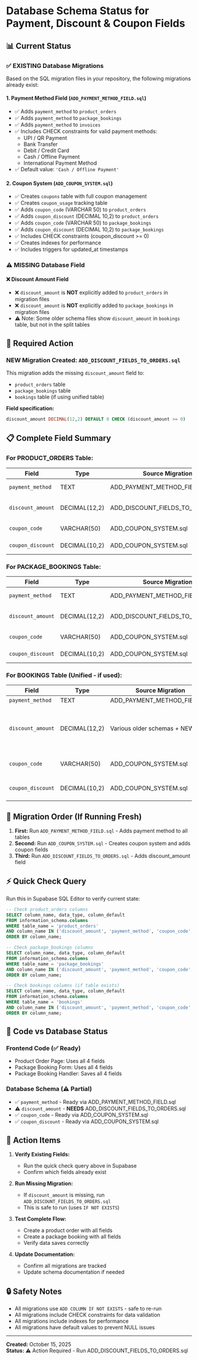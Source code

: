 # Database Schema Status for Payment, Discount & Coupon Fields

## 📊 Current Status

### ✅ **EXISTING** Database Migrations

Based on the SQL migration files in your repository, the following migrations already exist:

#### 1. **Payment Method Field** (`ADD_PAYMENT_METHOD_FIELD.sql`)
- ✅ Adds `payment_method` to `product_orders`
- ✅ Adds `payment_method` to `package_bookings`
- ✅ Adds `payment_method` to `invoices`
- ✅ Includes CHECK constraints for valid payment methods:
  - UPI / QR Payment
  - Bank Transfer
  - Debit / Credit Card
  - Cash / Offline Payment
  - International Payment Method
- ✅ Default value: `'Cash / Offline Payment'`

#### 2. **Coupon System** (`ADD_COUPON_SYSTEM.sql`)
- ✅ Creates `coupons` table with full coupon management
- ✅ Creates `coupon_usage` tracking table
- ✅ Adds `coupon_code` (VARCHAR 50) to `product_orders`
- ✅ Adds `coupon_discount` (DECIMAL 10,2) to `product_orders`
- ✅ Adds `coupon_code` (VARCHAR 50) to `package_bookings`
- ✅ Adds `coupon_discount` (DECIMAL 10,2) to `package_bookings`
- ✅ Includes CHECK constraints (coupon_discount >= 0)
- ✅ Creates indexes for performance
- ✅ Includes triggers for updated_at timestamps

### ⚠️ **MISSING** Database Field

#### ❌ **Discount Amount Field**
- ❌ `discount_amount` is **NOT** explicitly added to `product_orders` in migration files
- ❌ `discount_amount` is **NOT** explicitly added to `package_bookings` in migration files
- ⚠️ Note: Some older schema files show `discount_amount` in `bookings` table, but not in the split tables

## 🔧 Required Action

### **NEW Migration Created:** `ADD_DISCOUNT_FIELDS_TO_ORDERS.sql`

This migration adds the missing `discount_amount` field to:
- `product_orders` table
- `package_bookings` table  
- `bookings` table (if using unified table)

**Field specification:**
```sql
discount_amount DECIMAL(12,2) DEFAULT 0 CHECK (discount_amount >= 0)
```

## 📋 Complete Field Summary

### For **PRODUCT_ORDERS** Table:

| Field | Type | Source Migration | Status |
|-------|------|-----------------|--------|
| `payment_method` | TEXT | ADD_PAYMENT_METHOD_FIELD.sql | ✅ Exists |
| `discount_amount` | DECIMAL(12,2) | ADD_DISCOUNT_FIELDS_TO_ORDERS.sql | ⚠️ **Need to Run** |
| `coupon_code` | VARCHAR(50) | ADD_COUPON_SYSTEM.sql | ✅ Exists |
| `coupon_discount` | DECIMAL(10,2) | ADD_COUPON_SYSTEM.sql | ✅ Exists |

### For **PACKAGE_BOOKINGS** Table:

| Field | Type | Source Migration | Status |
|-------|------|-----------------|--------|
| `payment_method` | TEXT | ADD_PAYMENT_METHOD_FIELD.sql | ✅ Exists |
| `discount_amount` | DECIMAL(12,2) | ADD_DISCOUNT_FIELDS_TO_ORDERS.sql | ⚠️ **Need to Run** |
| `coupon_code` | VARCHAR(50) | ADD_COUPON_SYSTEM.sql | ✅ Exists |
| `coupon_discount` | DECIMAL(10,2) | ADD_COUPON_SYSTEM.sql | ✅ Exists |

### For **BOOKINGS** Table (Unified - if used):

| Field | Type | Source Migration | Status |
|-------|------|-----------------|--------|
| `payment_method` | TEXT | ADD_PAYMENT_METHOD_FIELD.sql | ✅ Exists |
| `discount_amount` | DECIMAL(12,2) | Various older schemas + NEW | ✅/⚠️ Might exist, NEW adds it safely |
| `coupon_code` | VARCHAR(50) | ADD_COUPON_SYSTEM.sql | ⚠️ Not in coupon migration |
| `coupon_discount` | DECIMAL(10,2) | ADD_COUPON_SYSTEM.sql | ⚠️ Not in coupon migration |

## 🚀 Migration Order (If Running Fresh)

1. **First:** Run `ADD_PAYMENT_METHOD_FIELD.sql` - Adds payment method to all tables
2. **Second:** Run `ADD_COUPON_SYSTEM.sql` - Creates coupon system and adds coupon fields
3. **Third:** Run `ADD_DISCOUNT_FIELDS_TO_ORDERS.sql` - Adds discount_amount field

## ⚡ Quick Check Query

Run this in Supabase SQL Editor to verify current state:

```sql
-- Check product_orders columns
SELECT column_name, data_type, column_default
FROM information_schema.columns 
WHERE table_name = 'product_orders' 
AND column_name IN ('discount_amount', 'payment_method', 'coupon_code', 'coupon_discount')
ORDER BY column_name;

-- Check package_bookings columns
SELECT column_name, data_type, column_default
FROM information_schema.columns 
WHERE table_name = 'package_bookings' 
AND column_name IN ('discount_amount', 'payment_method', 'coupon_code', 'coupon_discount')
ORDER BY column_name;

-- Check bookings columns (if table exists)
SELECT column_name, data_type, column_default
FROM information_schema.columns 
WHERE table_name = 'bookings' 
AND column_name IN ('discount_amount', 'payment_method', 'coupon_code', 'coupon_discount')
ORDER BY column_name;
```

## 📝 Code vs Database Status

### Frontend Code (✅ Ready)
- Product Order Page: Uses all 4 fields
- Package Booking Form: Uses all 4 fields
- Package Booking Handler: Saves all 4 fields

### Database Schema (⚠️ Partial)
- ✅ `payment_method` - Ready via ADD_PAYMENT_METHOD_FIELD.sql
- ⚠️ `discount_amount` - **NEEDS** ADD_DISCOUNT_FIELDS_TO_ORDERS.sql
- ✅ `coupon_code` - Ready via ADD_COUPON_SYSTEM.sql
- ✅ `coupon_discount` - Ready via ADD_COUPON_SYSTEM.sql

## 🎯 Action Items

1. **Verify Existing Fields:**
   - Run the quick check query above in Supabase
   - Confirm which fields already exist

2. **Run Missing Migration:**
   - If `discount_amount` is missing, run `ADD_DISCOUNT_FIELDS_TO_ORDERS.sql`
   - This is safe to run (uses `IF NOT EXISTS`)

3. **Test Complete Flow:**
   - Create a product order with all fields
   - Create a package booking with all fields
   - Verify data saves correctly

4. **Update Documentation:**
   - Confirm all migrations are tracked
   - Update schema documentation if needed

## 🔒 Safety Notes

- All migrations use `ADD COLUMN IF NOT EXISTS` - safe to re-run
- All migrations include CHECK constraints for data validation
- All migrations include indexes for performance
- All migrations have default values to prevent NULL issues

---

**Created:** October 15, 2025  
**Status:** ⚠️ Action Required - Run ADD_DISCOUNT_FIELDS_TO_ORDERS.sql
